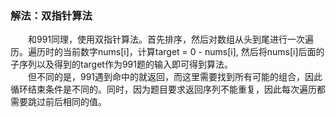 ### 解法：双指针算法
&emsp;&emsp;和991同理，使用双指针算法。首先排序，然后对数组从头到尾进行一次遍历。遍历时的当前数字nums[i]，计算target = 0 - nums[i], 然后将nums[i]后面的子序列以及得到的target作为991题的输入即可得到算法。  
&emsp;&emsp;但不同的是，991遇到命中的就返回，而这里需要找到所有可能的组合，因此循环结束条件是不同的。同时，因为题目要求返回序列不能重复，因此每次遍历都需要跳过前后相同的值。